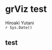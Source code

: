 # grViz test
Hiroaki Yutani  
`r Sys.Date()`  

## test

<!--html_preserve--><div id="htmlwidget-9915" style="width:768px;height:576px;" class="grViz"></div>
<script type="application/json" data-for="htmlwidget-9915">{"x":{"diagram":"digraph {A;}","config":{"engine":"dot","options":null}},"evals":[]}</script><!--/html_preserve-->
